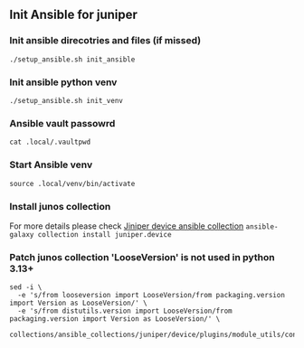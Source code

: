 ## Init Ansible for juniper 

### Init ansible direcotries and files (if missed)
`./setup_ansible.sh init_ansible`

### Init ansible python venv
`./setup_ansible.sh init_venv`

### Ansible vault passowrd
`cat .local/.vaultpwd`

### Start Ansible venv
`source .local/venv/bin/activate`

### Install junos collection 
For more details please check [Jiniper device ansible collection](https://galaxy.ansible.com/ui/repo/published/juniper/device/)
`ansible-galaxy collection install juniper.device`

### Patch junos collection 'LooseVersion' is not used in python 3.13+
```
sed -i \
  -e 's/from looseversion import LooseVersion/from packaging.version import Version as LooseVersion/' \
  -e 's/from distutils.version import LooseVersion/from packaging.version import Version as LooseVersion/' \
  collections/ansible_collections/juniper/device/plugins/module_utils/configuration.py
```

